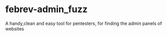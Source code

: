 # febrev-admin_fuzz
A handy,clean and easy tool for pentesters, for finding the admin panels of websites
